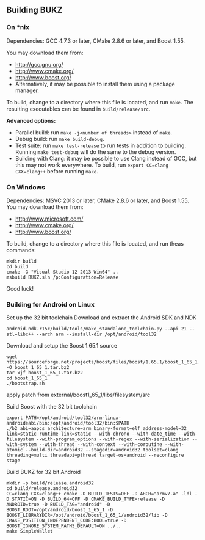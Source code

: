 ## Building BUKZ

### On *nix

Dependencies: GCC 4.7.3 or later, CMake 2.8.6 or later, and Boost 1.55.

You may download them from:

* http://gcc.gnu.org/
* http://www.cmake.org/
* http://www.boost.org/
* Alternatively, it may be possible to install them using a package manager.

To build, change to a directory where this file is located, and run `make`. The resulting executables can be found in `build/release/src`.

**Advanced options:**

* Parallel build: run `make -j<number of threads>` instead of `make`.
* Debug build: run `make build-debug`.
* Test suite: run `make test-release` to run tests in addition to building. Running `make test-debug` will do the same to the debug version.
* Building with Clang: it may be possible to use Clang instead of GCC, but this may not work everywhere. To build, run `export CC=clang CXX=clang++` before running `make`.

### On Windows
Dependencies: MSVC 2013 or later, CMake 2.8.6 or later, and Boost 1.55. You may download them from:

* http://www.microsoft.com/
* http://www.cmake.org/
* http://www.boost.org/

To build, change to a directory where this file is located, and run theas commands:
```
mkdir build
cd build
cmake -G "Visual Studio 12 2013 Win64" ..
msbuild BUKZ.sln /p:Configuration=Release
```

Good luck!

### Building for Android on Linux

Set up the 32 bit toolchain
Download and extract the Android SDK and NDK
```
android-ndk-r15c/build/tools/make_standalone_toolchain.py --api 21 --stl=libc++ --arch arm --install-dir /opt/android/tool32
```

Download and setup the Boost 1.65.1 source
```
wget https://sourceforge.net/projects/boost/files/boost/1.65.1/boost_1_65_1.tar.bz2/download -O boost_1_65_1.tar.bz2
tar xjf boost_1_65_1.tar.bz2
cd boost_1_65_1
./bootstrap.sh
```
apply patch from external/boost1_65_1/libs/filesystem/src

Build Boost with the 32 bit toolchain
```
export PATH=/opt/android/tool32/arm-linux-androideabi/bin:/opt/android/tool32/bin:$PATH
./b2 abi=aapcs architecture=arm binary-format=elf address-model=32 link=static runtime-link=static --with-chrono --with-date_time --with-filesystem --with-program_options --with-regex --with-serialization --with-system --with-thread --with-context --with-coroutine --with-atomic --build-dir=android32 --stagedir=android32 toolset=clang threading=multi threadapi=pthread target-os=android --reconfigure stage
```

Build BUKZ for 32 bit Android
```
mkdir -p build/release.android32
cd build/release.android32
CC=clang CXX=clang++ cmake -D BUILD_TESTS=OFF -D ARCH="armv7-a" -ldl -D STATIC=ON -D BUILD_64=OFF -D CMAKE_BUILD_TYPE=release -D ANDROID=true -D BUILD_TAG="android" -D BOOST_ROOT=/opt/android/boost_1_65_1 -D BOOST_LIBRARYDIR=/opt/android/boost_1_65_1/android32/lib -D CMAKE_POSITION_INDEPENDENT_CODE:BOOL=true -D BOOST_IGNORE_SYSTEM_PATHS_DEFAULT=ON ../..
make SimpleWallet
```
